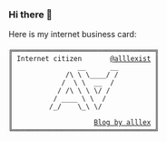 ### Hi there 👋

Here is my internet business card:
<pre><code>╔═══════════════════════════════════╗
║ Internet citizen       <a href="https://twitter.com/alllexist">@alllexist</a> ║
║                __      __         ║
║             /\ \ \____/ /         ║
║            /  \ \  __  /          ║
║           / /\ \ \ \/ /           ║
║          / ____ \ \  /            ║
║         /_/    \_\ \/             ║
║                                   ║
║                    <a href="https://blog.alllex.me/">Blog by alllex</a> ║
╚═══════════════════════════════════╝</code></pre>

<!--
Box drawing: http://marklodato.github.io/js-boxdrawing/
Ascii art starter: https://patorjk.com/software/taag/

╔═══════════════════════════════════╗
║ Internet citizen       @alllexist ║
║                __      __         ║
║             /\ \ \____/ /         ║
║            /  \ \  __  /          ║
║           / /\ \ \ \/ /           ║
║          / ____ \ \  /            ║
║         /_/    \_\ \/             ║
║                                   ║
║                    Blog by alllex ║
╚═══════════════════════════════════╝

<a href="https://twitter.com/alllexist">@alllexist</a>
<a href="https://blog.alllex.me/">Blog by alllex</a>
-->
